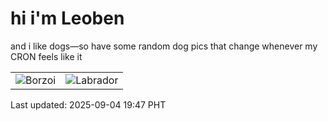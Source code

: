 # hi i'm Leoben

and i like dogs—so have some random dog pics that change whenever my CRON feels like it

|  |  |
|--------|----------|
| ![Borzoi](https://random-dog-vercel.vercel.app/api/random-borzoi?v=1756986475) | ![Labrador](https://random-dog-vercel.vercel.app/api/random-labrador?v=1756986475) |

Last updated: 2025-09-04 19:47 PHT
